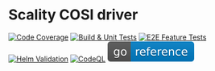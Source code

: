 # Scality COSI driver

[![Code Coverage](https://codecov.io/gh/scality/cosi-driver/graph/badge.svg?token=NzR3F2ztDv)](https://codecov.io/gh/scality/cosi-driver)
[![Build & Unit Tests](https://github.com/scality/cosi-driver/actions/workflows/build-and-unit-tests.yml/badge.svg)](https://github.com/scality/cosi-driver/actions/workflows/build-and-unit-tests.yml.yml)
[![E2E Feature Tests](https://github.com/scality/cosi-driver/actions/workflows/e2e-feature-tests.yml/badge.svg)](https://github.com/scality/cosi-driver/actions/workflows/e2e-feature-tests.yml)
[![Helm Validation](https://github.com/scality/cosi-driver/actions/workflows/helm-validation.yml/badge.svg)](https://github.com/scality/cosi-driver/actions/workflows/helm-validation.yml)
[![CodeQL](https://github.com/scality/cosi-driver/actions/workflows/github-code-scanning/codeql/badge.svg)](https://github.com/scality/cosi-driver/actions/workflows/github-code-scanning/codeql)
[![Go Reference](.github/images/godoc.svg)](https://pkg.go.dev/github.com/scality/cosi-driver)
